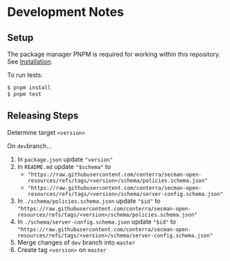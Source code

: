 # Development Notes

## Setup

The package manager PNPM is required for working within this repository.
See [Installation](https://pnpm.io/installation).

To run tests:

```bash
$ pnpm install
$ pnpm test
```

## Releasing Steps

Determine target `<version>`

On `dev`branch...

1. In `package.json` update `"version"`
1. In `README.md` update `"$schema"` to
    - `"https://raw.githubusercontent.com/conterra/secman-open-resources/refs/tags/<version>/schema/policies.schema.json"`
    - `"https://raw.githubusercontent.com/conterra/secman-open-resources/refs/tags/<version>/schema/server-config.schema.json"`
1. In `./schema/policies.schema.json` update `"$id"` to `"https://raw.githubusercontent.com/conterra/secman-open-resources/refs/tags/<version>/schema/policies.schema.json"`
1. In `./schema/server-config.schema.json` update `"$id"` to `"https://raw.githubusercontent.com/conterra/secman-open-resources/refs/tags/<version>/schema/server-config.schema.json"`
1. Merge changes of `dev` branch into `master`
1. Create tag `<version>` on `master`
